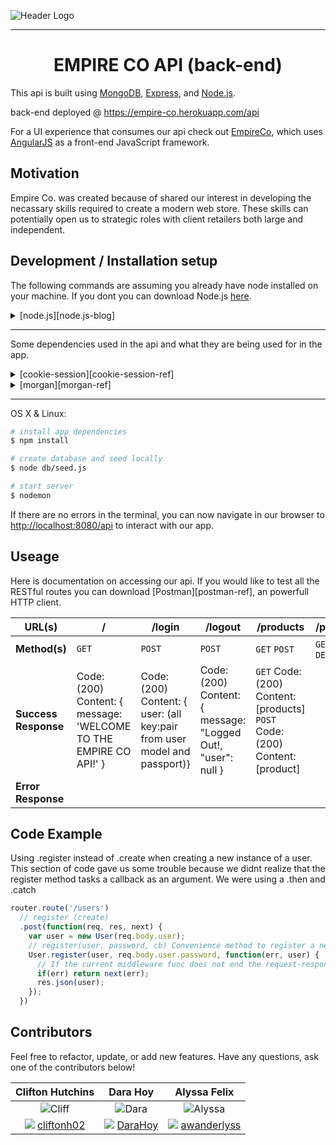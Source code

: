 ![Header Logo][header-logo]
___
<h1 align="center">EMPIRE CO API (back-end)</h1>

This api is built using [MongoDB][mongodb-ref], [Express][express-ref], and [Node.js][nodejs-ref].

back-end deployed @ https://empire-co.herokuapp.com/api

For a UI experience that consumes our api check out [EmpireCo][front-end], which uses [AngularJS][angular-ref] as a front-end JavaScript framework.


## Motivation

Empire Co. was created because of shared our interest in developing the necassary skills required to create a modern web store. These skills can potentially open us to strategic roles with client retailers both large and independent.

## Development / Installation setup

The following commands are assuming you already have node installed on your machine. If you dont you can download Node.js [here][nodejs].

<details>
<summary>
  [node.js][node.js-blog]
</summary>
```
An important thing to realize is that Node is not a webserver. By itself it doesn't do anything. It doesn't work like Apache. There is no config file where you point it to you HTML files. If you want it to be a HTTP server, you have to write an HTTP server (with the help of its built-in libraries). Node.js is just another way to execute code on your computer. It is simply a JavaScript runtime.
```
</details>

___
<p>Some dependencies used in the api and what they are being used for in the app.</p>

<details>
  <summary>
    [cookie-session][cookie-session-ref]
  </summary>
  ```js
    Confusion...
  ```
</details>

<details>
  <summary>
    [morgan][morgan-ref]
  </summary>
  <br>
  ```js
    var logger = require('morgan');
    app.use(logger('dev'));

    //Concise output colored by response status for development use. The :status token will be colored red for server error codes, yellow for client error codes, cyan for redirection codes, and uncolored for all other codes.

    // CONSOLE.LOG: :method :url :status :response-time ms - :res[content-length]

    // EXAMPLE: GET /api 200 6.823 ms - 43
  ```
</details>
<details>
  <summary>
    [passport-local-mongoose]
  </summary>
  <br>
  ```js
    var passportLocalMongoose = require('passport-local-mongoose');
    UserSchema.plugin(passportLocalMongoose, {usernameField: 'email'});

    // Plugin Passport-Local Mongoose into your User schema
    // Use options to specify an alternative usernameField
  ```
</details>

___
OS X & Linux:

```sh
# install app dependencies
$ npm install
```
```sh
# create database and seed locally
$ node db/seed.js
```
```sh
# start server
$ nodemon
```
If there are no errors in the terminal, you can now navigate in our browser to <http://localhost:8080/api> to interact with our app.

## Useage

Here is documentation on accessing our api. If you would like to test all the RESTful routes you can download [Postman][postman-ref], an powerfull HTTP client.

| URL(s) | / | /login | /logout | /products | /products/:id | /users | /users/:id |
| --- | --- | --- | --- | --- | --- | --- | --- |
| **Method(s)** | `GET` | `POST` | `POST` | `GET` `POST` | `GET` `PUT` `DELETE` | `GET` `POST` | `GET` `PUT` `DELETE` |
| **Success Response** | Code: (200)<br> Content: { message: 'WELCOME TO THE EMPIRE CO API!' } | Code: (200)<br> Content: { user: (all key:pair from user model and passport)} | Code: (200)<br> Content: { message: "Logged Out!, "user": null } | `GET` Code: (200)<br> Content: [products]<br> `POST` Code: (200)<br> Content: [product] |  | | |
| **Error Response** | | | | | | | | |

## Code Example

Using .register instead of .create when creating a new instance of a user. This section of code gave us some trouble because we didnt realize that the register method tasks a callback as an argument. We were using a .then and .catch

```js
router.route('/users')
  // register (create)
  .post(function(req, res, next) {
    var user = new User(req.body.user);
    // register(user, password, cb) Convenience method to register a new user instance with a given password. Checks if username is unique.
    User.register(user, req.body.user.password, function(err, user) {
      // If the current middleware func does not end the request-response cycle, it must call next() to pass control to the next middleware function.
      if(err) return next(err);
      res.json(user);
    });
  })
```


## Contributors

Feel free to refactor, update, or add new features. Have any questions, ask one of the contributors below!

| Clifton Hutchins | Dara Hoy | Alyssa Felix |
|:----------------:|:--------:|:------------:|
| ![Cliff](https://avatars3.githubusercontent.com/u/22736325?v=3&s=100) | ![Dara](https://avatars1.githubusercontent.com/u/23284333?v=3&s=100) | ![Alyssa](https://avatars0.githubusercontent.com/u/22528201?v=3&s=100)
| ![][github-logo]  [cliftonh02](https://github.com/cliftonh02) | ![][github-logo]  [DaraHoy](https://github.com/DaraHoy) | ![][github-logo] [awanderlyss](https://github.com/awanderlyss) |

[angular-ref]: https://angularjs.org/
[cookie-session-ref]: https://github.com/expressjs/cookie-session
[express-ref]: https://expressjs.com/
[front-end]: https://cliftonh02.github.io/empire_co_angular/
[github-logo]: http://cdn.shopify.com/s/files/1/0051/4802/t/72/assets/favicon.ico?1744047789295863037
[header-logo]: http://ee-emma.s3.amazonaws.com/ee-product-images/68861/swse_header.png
[mongodb-ref]: https://www.mongodb.com/
[morgan-ref]: https://github.com/expressjs/morgan
[nodejs]: https://nodejs.org/en/download/package-manager/#osx
[nodejs-ref]: https://nodejs.org/en/
[node.js-blog]: https://blog.xervo.io/absolute-beginners-guide-to-nodejs
[passport-local-mongoose]: https://github.com/saintedlama/passport-local-mongoose
[postman-ef]: https://www.getpostman.com/
